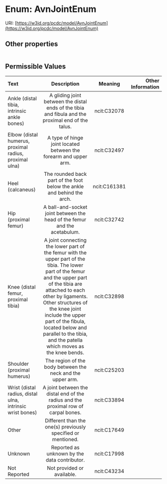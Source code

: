 
# Enum: AvnJointEnum




URI: [https://w3id.org/pcdc/model/AvnJointEnum](https://w3id.org/pcdc/model/AvnJointEnum)


## Other properties

|  |  |  |
| --- | --- | --- |

## Permissible Values

| Text | Description | Meaning | Other Information |
| :--- | :---: | :---: | ---: |
| Ankle (distal tibia, intrinsic ankle bones) | A gliding joint between the distal ends of the tibia and fibula and the proximal end of the talus. | ncit:C32078 |  |
| Elbow (distal humerus, proximal radius, proximal ulna) | A type of hinge joint located between the forearm and upper arm. | ncit:C32497 |  |
| Heel (calcaneus) | The rounded back part of the foot below the ankle and behind the arch. | ncit:C161381 |  |
| Hip (proximal femur) | A ball-and-socket joint between the head of the femur and the acetabulum. | ncit:C32742 |  |
| Knee (distal femur, proximal tibia) | A joint connecting the lower part of the femur with the upper part of the tibia. The lower part of the femur and the upper part of the tibia are attached to each other by ligaments. Other structures of the knee joint include the upper part of the fibula, located below and parallel to the tibia, and the patella which moves as the knee bends. | ncit:C32898 |  |
| Shoulder (proximal humerus) | The region of the body between the neck and the upper arm. | ncit:C25203 |  |
| Wrist (distal radius, distal ulna, intrinsic wrist bones) | A joint between the distal end of the radius and the proximal row of carpal bones. | ncit:C33894 |  |
| Other | Different than the one(s) previously specified or mentioned. | ncit:C17649 |  |
| Unknown | Reported as unknown by the data contributor. | ncit:C17998 |  |
| Not Reported | Not provided or available. | ncit:C43234 |  |

